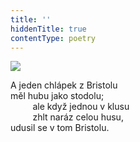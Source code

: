 ```yaml
---
title: ''
hiddenTitle: true
contentType: poetry
---
```


<section>

![](../Images/028.jpg)

A jeden chlápek z Bristolu  
měl hubu jako stodolu;  
         ale když jednou v klusu  
         zhlt naráz celou husu,  
udusil se v tom Bristolu.

</section>
